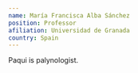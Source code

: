 ```yaml
---
name: María Francisca Alba Sánchez
position: Professor
afiliation: Universidad de Granada
country: Spain
---
```

Paqui is palynologist.
